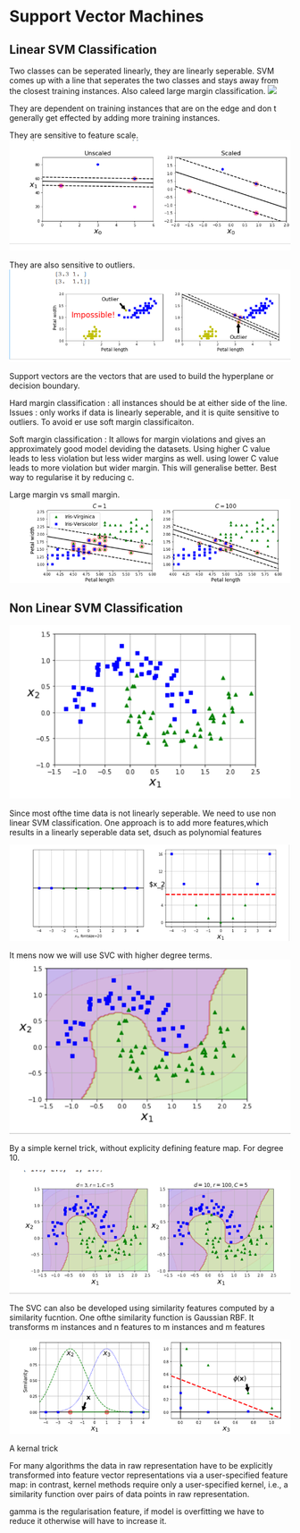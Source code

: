 # Support Vector Machines

## Linear SVM Classification

Two classes can be seperated linearly, they are linearly seperable. SVM comes up with a line that seperates the two classes and stays away from the closest training instances. Also caleed large margin classification.
![](large_margin_classfication.png)

They are dependent on training instances that are on the edge and don
t generally get effected by adding more training instances.

They are sensitive to feature scale.
![](feature_scale.png)

They are also sensitive to outliers.
![](outliers_scale.png)

Support vectors are the vectors that are used to build the hyperplane or decision boundary.

Hard margin classification : all instances should be at either side of the line. Issues : only works if data is linearly seperable, and it is quite sensitive to outliers. To avoid er use soft margin classificaiton.

Soft margin classification : It allows for margin violations and gives an approximately good model deviding the datasets. 
Using higher C value leads to less violation but less wider margins as well.
using lower C value leads to more violation but wider margin. This will generalise better. Best way to regularise it by reducing c.

Large margin vs small margin.
![](large_small.png)

## Non Linear SVM Classification

![](moons.png)

Since most ofthe time data is not linearly seperable. We need to use non linear SVM classification. One approach is to add more features,which results in a linearly seperable data set, dsuch as polynomial features 

![](example_simple.png)


It mens now we will use SVC with higher degree terms. 
![](degree3.png)

By a simple kernel trick, without explicity defining feature map. For degree 10.

![](degree3vsdegree10.png)

The SVC can also be developed using similarity features computed by a similarity fucntion. One ofthe similarity function is Gaussian RBF.
It transforms m instances and n features to m instances and m features

![](gaussian_rbf.png)

A kernal trick

For many algorithms the data in raw representation have to be explicitly transformed into feature vector representations via a user-specified feature map: in contrast, kernel methods require only a user-specified kernel, i.e., a similarity function over pairs of data points in raw representation.

gamma is the regularisation feature, if model is overfitting we have to reduce it otherwise will have to increase it.

